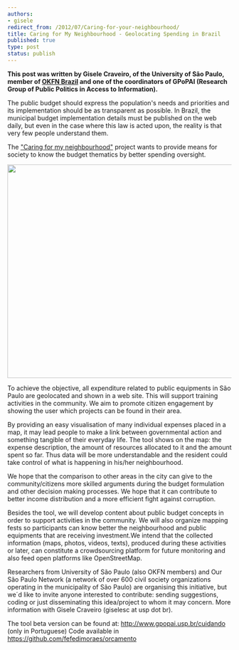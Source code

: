 ```yaml
---
authors:
- gisele
redirect_from: /2012/07/Caring-for-your-neighbourhood/
title: Caring for My Neighbourhood - Geolocating Spending in Brazil
published: true
type: post
status: publish
---
```


**This post was written by Gisele Craveiro, of the University of São Paulo, member of [OKFN Brazil](http://br.okfn.org/) and one of the coordinators of GPoPAI (Research Group of Public Politics in Access to Information).**

The public budget should express the population's needs and priorities and its implementation should be as transparent as possible. In Brazil, the municipal budget implementation details must be published on the web daily, but even in the case where this law is acted upon, the reality is that very few people understand them. 

The ["Caring for my neighbourhood"](http://www.gpopai.usp.br/cuidando) project wants to provide means for society to know the budget thematics by better spending oversight.

<img alt="" src="http://farm8.staticflickr.com/7274/7604750834_a7ec37ee8a_z.jpg" title="Caring for My Neighbourhood" class="alignnone" width="640" height="480" />

To achieve the objective, all expenditure related to public equipments in São Paulo are geolocated and shown in a web site. This will support training activities in the community. We aim to promote citizen engagement by showing the user which projects can be found in their area.

By providing an easy visualisation of many individual expenses placed in a map, it may lead people to make a link between governmental action and something tangible of their everyday life. The tool shows on the map: the expense description, the amount of resources allocated to it and the amount spent so far. Thus data will be more understandable and the resident could take control of what is happening in his/her neighbourhood.
  
We hope that the comparison to other areas in the city can give to the community/citizens more skilled arguments during  the  budget formulation and  other decision making processes. We hope that it can contribute to better income distribution and a more efficient fight against corruption.

Besides the tool, we will develop content about public budget concepts in order to support activities in the community. We will also organize mapping fests so participants can know better the neighbourhood and public equipments that are receiving investment.We intend that the collected information  (maps, photos, videos, texts), produced during these activities or later, can  constitute a crowdsourcing platform for future monitoring and also feed open platforms like OpenStreetMap.

Researchers from University of São Paulo (also OKFN members) and Our São Paulo Network (a network of over 600 civil society organizations operating in the municipality of São Paulo) are organising this initiative, but we´d like to invite anyone interested to contribute: sending suggestions, coding or just disseminating this idea/project to whom it may concern. More information with Gisele Craveiro (giselesc at usp dot br).

The tool beta version can be found at: <http://www.gpopai.usp.br/cuidando> (only in Portuguese)
Code available in <https://github.com/fefedimoraes/orcamento>

